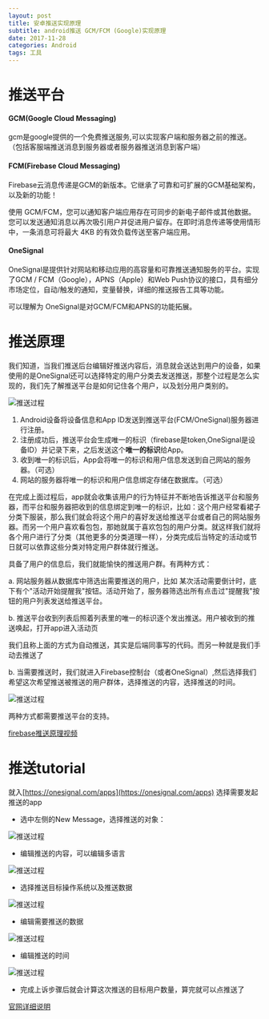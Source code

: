 ```yaml
---
layout: post
title: 安卓推送实现原理
subtitle: android推送 GCM/FCM (Google)实现原理
date: 2017-11-28
categories: Android
tags: 工具
---
```


# 推送平台
#### GCM(Google Cloud Messaging)
gcm是google提供的一个免费推送服务,可以实现客户端和服务器之前的推送。（包括客服端推送消息到服务器或者服务器推送消息到客户端）

#### FCM(Firebase Cloud Messaging)
Firebase云消息传递是GCM的新版本。它继承了可靠和可扩展的GCM基础架构，以及新的功能！

使用 GCM/FCM，您可以通知客户端应用存在可同步的新电子邮件或其他数据。您可以发送通知消息以再次吸引用户并促进用户留存。在即时消息传递等使用情形中，一条消息可将最大 4KB 的有效负载传送至客户端应用。

#### OneSignal
OneSignal是提供针对网站和移动应用的高容量和可靠推送通知服务的平台。实现了GCM / FCM（Google），APNS（Apple）和Web Push协议的接口，具有细分市场定位，自动/触发的通知，变量替换，详细的推送报告工具等功能。

可以理解为 OneSignal是对GCM/FCM和APNS的功能拓展。

# 推送原理
我们知道，当我们推送后台编辑好推送内容后，消息就会送达到用户的设备，如果使用的是OneSignal还可以选择特定的用户分类去发送推送，那整个过程是怎么实现的，我们先了解推送平台是如何记住各个用户，以及划分用户类别的。

![推送过程](../../images/2017-11/push2.jpg)

1. Android设备将设备信息和App ID发送到推送平台(FCM/OneSignal)服务器进行注册。
2. 注册成功后，推送平台会生成唯一的标识（firebase是token,OneSignal是设备ID）并记录下来，之后发送这个**唯一的标识**给App。
3. 收到唯一的标识后，App会将唯一的标识和用户信息发送到自己网站的服务器。（可选）
4. 网站的服务器将唯一的标识和用户信息绑定存储在数据库。（可选）

在完成上面过程后，app就会收集该用户的行为特征并不断地告诉推送平台和服务器，而平台和服务器把收到的信息绑定到唯一的标识，比如：这个用户经常看裙子分类下服装，那么我们就会将这个用户的喜好发送给推送平台或者自己的网站服务器。而另一个用户喜欢看包包，那她就属于喜欢包包的用户分类。就这样我们就将各个用户进行了分类（其他更多的分类道理一样），分类完成后当特定的活动或节日就可以依靠这些分类对特定用户群体就行推送。

具备了用户的信息后，我们就能愉快的推送用户群。有两种方式：

a. 网站服务器从数据库中筛选出需要推送的用户，比如 某次活动需要倒计时，底下有个"活动开始提醒我"按钮。活动开始了，服务器筛选出所有点击过"提醒我"按钮的用户列表发送给推送平台。

b. 推送平台收到列表后照着列表里的唯一的标识逐个发出推送。用户被收到的推送唤起，打开app进入活动页

我们且称上面的方式为自动推送，其实是后端同事写的代码。而另一种就是我们手动去推送了

b. 当需要推送时，我们就进入Firebase控制台（或者OneSignal）,然后选择我们希望这次希望推送被推送的用户群体，选择推送的内容，选择推送的时间。

![推送过程](../../images/2017-11/push1.png)

两种方式都需要推送平台的支持。

[firebase推送原理视频](https://youtu.be/sioEY4tWmLI?list=PLl-K7zZEsYLmOF_07IayrTntevxtbUxDL)

# 推送tutorial

就入[https://onesignal.com/apps](https://onesignal.com/apps) 选择需要发起推送的app

* 选中左侧的New Message，选择推送的对象：

![推送过程](../../images/2017-11/push3.png)

* 编辑推送的内容，可以编辑多语言

![推送过程](../../images/2017-11/push4.png)

* 选择推送目标操作系统以及推送数据

![推送过程](../../images/2017-11/push6.png)

* 编辑需要推送的数据

![推送过程](../../images/2017-11/push7.png)

* 编辑推送的时间

![推送过程](../../images/2017-11/push8.png)

* 完成上诉步骤后就会计算这次推送的目标用户数量，算完就可以点推送了

[官网详细说明](https://documentation.onesignal.com/docs/notifications)
